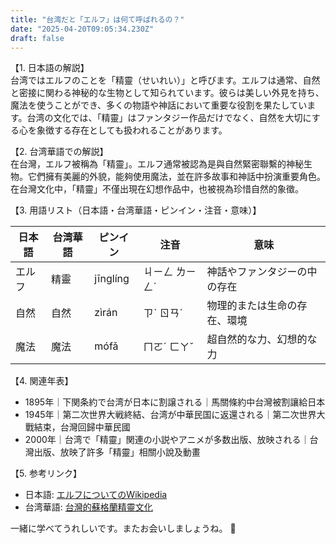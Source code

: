 ```yaml
---
title: "台湾だと「エルフ」は何て呼ばれるの？"
date: "2025-04-20T09:05:34.230Z"
draft: false
---
```


【1. 日本語の解説】  
台湾ではエルフのことを「精靈（せいれい）」と呼びます。エルフは通常、自然と密接に関わる神秘的な生物として知られています。彼らは美しい外見を持ち、魔法を使うことができ、多くの物語や神話において重要な役割を果たしています。台湾の文化では、「精靈」はファンタジー作品だけでなく、自然を大切にする心を象徴する存在としても扱われることがあります。

【2. 台湾華語での解説】  
在台灣，エルフ被稱為「精靈」。エルフ通常被認為是與自然緊密聯繫的神秘生物。它們擁有美麗的外貌，能夠使用魔法，並在許多故事和神話中扮演重要角色。在台灣文化中，「精靈」不僅出現在幻想作品中，也被視為珍惜自然的象徵。

【3. 用語リスト（日本語・台湾華語・ピンイン・注音・意味）】

| 日本語  | 台湾華語 | ピンイン  | 注音     | 意味                         |
|---------|----------|-----------|----------|------------------------------|
| エルフ  | 精靈     | jīnglíng  | ㄐㄧㄥ ㄌㄧㄥˊ | 神話やファンタジーの中の存在    |
| 自然    | 自然     | zìrán     | ㄗˋ ㄖㄢˊ   | 物理的または生命の存在、環境    |
| 魔法    | 魔法     | mófǎ      | ㄇㄛˊ ㄈㄚˇ  | 超自然的な力、幻想的な力         |

【4. 関連年表】

- 1895年｜下関条約で台湾が日本に割譲される｜馬關條約中台灣被割讓給日本  
- 1945年｜第二次世界大戦終結、台湾が中華民国に返還される｜第二次世界大戰結束，台灣回歸中華民國  
- 2000年｜台湾で「精靈」関連の小説やアニメが多数出版、放映される｜台灣出版、放映了許多「精靈」相關小說及動畫

【5. 参考リンク】  
- 日本語: [エルフについてのWikipedia](https://ja.wikipedia.org/wiki/エルフ)  
- 台湾華語: [台灣的蘇格蘭精靈文化](http://example.com/台灣精靈)

一緒に学べてうれしいです。またお会いしましょうね。 🍃